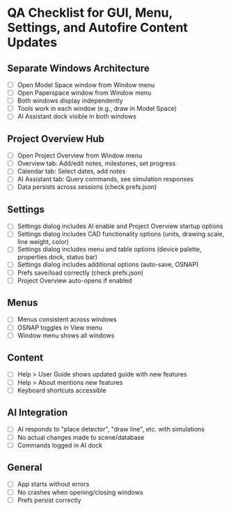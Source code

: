 # QA Checklist for GUI, Menu, Settings, and Autofire Content Updates

## Separate Windows Architecture
- [ ] Open Model Space window from Window menu
- [ ] Open Paperspace window from Window menu
- [ ] Both windows display independently
- [ ] Tools work in each window (e.g., draw in Model Space)
- [ ] AI Assistant dock visible in both windows

## Project Overview Hub
- [ ] Open Project Overview from Window menu
- [ ] Overview tab: Add/edit notes, milestones, set progress
- [ ] Calendar tab: Select dates, add notes
- [ ] AI Assistant tab: Query commands, see simulation responses
- [ ] Data persists across sessions (check prefs.json)

## Settings
- [ ] Settings dialog includes AI enable and Project Overview startup options
- [ ] Settings dialog includes CAD functionality options (units, drawing scale, line weight, color)
- [ ] Settings dialog includes menu and table options (device palette, properties dock, status bar)
- [ ] Settings dialog includes additional options (auto-save, OSNAP)
- [ ] Prefs save/load correctly (check prefs.json)
- [ ] Project Overview auto-opens if enabled

## Menus
- [ ] Menus consistent across windows
- [ ] OSNAP toggles in View menu
- [ ] Window menu shows all windows

## Content
- [ ] Help > User Guide shows updated guide with new features
- [ ] Help > About mentions new features
- [ ] Keyboard shortcuts accessible

## AI Integration
- [ ] AI responds to "place detector", "draw line", etc. with simulations
- [ ] No actual changes made to scene/database
- [ ] Commands logged in AI dock

## General
- [ ] App starts without errors
- [ ] No crashes when opening/closing windows
- [ ] Prefs persist correctly
